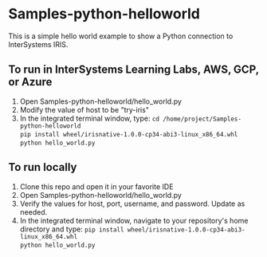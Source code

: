 # Samples-python-helloworld
This is a simple hello world example to show a Python connection to InterSystems IRIS.

## To run in InterSystems Learning Labs, AWS, GCP, or Azure
1. Open Samples-python-helloworld/hello_world.py  
2. Modify the value of host to be "try-iris"
3. In the integrated terminal window, type:
 	`cd /home/project/Samples-python-helloworld`  
	`pip install wheel/irisnative-1.0.0-cp34-abi3-linux_x86_64.whl`  
	`python hello_world.py`  
	
## To run locally
1. Clone this repo and open it in your favorite IDE
2. Open Samples-python-helloworld/hello_world.py
3. Verify the values for host, port, username, and password. Update as needed.
4. In the integrated terminal window, navigate to your repository's home directory and type:
	`pip install wheel/irisnative-1.0.0-cp34-abi3-linux_x86_64.whl`  
	`python hello_world.py`  
